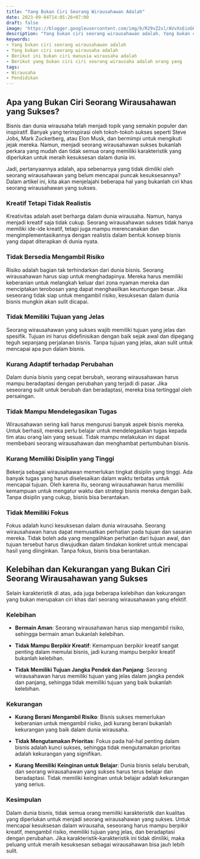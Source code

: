 ```yaml
---
title: "Yang Bukan Ciri Seorang Wirausahawan Adalah"
date: 2023-09-04T14:05:26+07:00
draft: false
image: 'https://blogger.googleusercontent.com/img/b/R29vZ2xl/AVvXsEioGQuBbLPSA_Hy8tNlfhPlFSljzc3i9G0Y0Wbi0doTQ4aqNh12HT6VO4oIMlBDVhLkPzshgiLC1uxxtI_EZmRPrZGIJ4EDfGV44m0aWV4KZOMq8TxQM1IPOAwLyJJKcaZw3h53jSxUXx9nrL6v_upDJ_g7esnMc0MNTn9CZ2XxNkrbO-nZKZ7OElaC4mU/s360/entrepreneur.jpg'
description: "Yang bukan ciri seorang wirausahawan adalah. Yang bukan ciri seorang wirausaha adalah: Kreatif Tetapi Tidak Realistis, Tidak Bersedia Mengambil Risiko, Tidak Memiliki Tujuan yang Jelas, Kurang Adaptif terhadap Perubahan, Tidak Mampu Mendelegasikan Tugas, Kurang Memiliki Disiplin yang Tinggi, Tidak Memiliki Fokus."
keywords:
- Yang bukan ciri seorang wirausahawan adalah
- Yang bukan ciri seorang wirausaha adalah
- Berikut ini bukan ciri manusia wirausaha adalah
- Berikut yang bukan ciri ciri seorang wirausaha adalah orang yang
tags:
- Wirausaha
- Pendidikan
---
```


## Apa yang Bukan Ciri Seorang Wirausahawan yang Sukses?

Bisnis dan dunia wirausaha telah menjadi topik yang semakin populer dan inspiratif. Banyak yang terinspirasi oleh tokoh-tokoh sukses seperti Steve Jobs, Mark Zuckerberg, atau Elon Musk, dan bermimpi untuk mengikuti jejak mereka. Namun, menjadi seorang wirausahawan sukses bukanlah perkara yang mudah dan tidak semua orang memiliki karakteristik yang diperlukan untuk meraih kesuksesan dalam dunia ini.

Jadi, pertanyaannya adalah, apa sebenarnya yang tidak dimiliki oleh seorang wirausahawan yang belum mencapai puncak kesuksesannya? Dalam artikel ini, kita akan menjelajahi beberapa hal yang bukanlah ciri khas seorang wirausahawan yang sukses.

### Kreatif Tetapi Tidak Realistis

Kreativitas adalah aset berharga dalam dunia wirausaha. Namun, hanya menjadi kreatif saja tidak cukup. Seorang wirausahawan sukses tidak hanya memiliki ide-ide kreatif, tetapi juga mampu merencanakan dan mengimplementasikannya dengan realistis dalam bentuk konsep bisnis yang dapat diterapkan di dunia nyata.

### Tidak Bersedia Mengambil Risiko

Risiko adalah bagian tak terhindarkan dari dunia bisnis. Seorang wirausahawan harus siap untuk menghadapinya. Mereka harus memiliki keberanian untuk melangkah keluar dari zona nyaman mereka dan menciptakan terobosan yang dapat menghasilkan keuntungan besar. Jika seseorang tidak siap untuk mengambil risiko, kesuksesan dalam dunia bisnis mungkin akan sulit dicapai.

### Tidak Memiliki Tujuan yang Jelas

Seorang wirausahawan yang sukses wajib memiliki tujuan yang jelas dan spesifik. Tujuan ini harus didefinisikan dengan baik sejak awal dan dipegang teguh sepanjang perjalanan bisnis. Tanpa tujuan yang jelas, akan sulit untuk mencapai apa pun dalam bisnis.

### Kurang Adaptif terhadap Perubahan

Dalam dunia bisnis yang cepat berubah, seorang wirausahawan harus mampu beradaptasi dengan perubahan yang terjadi di pasar. Jika seseorang sulit untuk berubah dan beradaptasi, mereka bisa tertinggal oleh persaingan.

### Tidak Mampu Mendelegasikan Tugas

Wirausahawan sering kali harus mengurusi banyak aspek bisnis mereka. Untuk berhasil, mereka perlu belajar untuk mendelegasikan tugas kepada tim atau orang lain yang sesuai. Tidak mampu melakukan ini dapat membebani seorang wirausahawan dan menghambat pertumbuhan bisnis.

### Kurang Memiliki Disiplin yang Tinggi

Bekerja sebagai wirausahawan memerlukan tingkat disiplin yang tinggi. Ada banyak tugas yang harus diselesaikan dalam waktu terbatas untuk mencapai tujuan. Oleh karena itu, seorang wirausahawan harus memiliki kemampuan untuk mengatur waktu dan strategi bisnis mereka dengan baik. Tanpa disiplin yang cukup, bisnis bisa berantakan.

### Tidak Memiliki Fokus

Fokus adalah kunci kesuksesan dalam dunia wirausaha. Seorang wirausahawan harus dapat memusatkan perhatian pada tujuan dan sasaran mereka. Tidak boleh ada yang mengalihkan perhatian dari tujuan awal, dan tujuan tersebut harus diwujudkan dalam tindakan konkret untuk mencapai hasil yang diinginkan. Tanpa fokus, bisnis bisa berantakan.

## Kelebihan dan Kekurangan yang Bukan Ciri Seorang Wirausahawan yang Sukses

Selain karakteristik di atas, ada juga beberapa kelebihan dan kekurangan yang bukan merupakan ciri khas dari seorang wirausahawan yang efektif.

### Kelebihan

- **Bermain Aman**: Seorang wirausahawan harus siap mengambil risiko, sehingga bermain aman bukanlah kelebihan.

- **Tidak Mampu Berpikir Kreatif**: Kemampuan berpikir kreatif sangat penting dalam memulai bisnis, jadi kurang mampu berpikir kreatif bukanlah kelebihan.

- **Tidak Memiliki Tujuan Jangka Pendek dan Panjang**: Seorang wirausahawan harus memiliki tujuan yang jelas dalam jangka pendek dan panjang, sehingga tidak memiliki tujuan yang baik bukanlah kelebihan.

### Kekurangan

- **Kurang Berani Mengambil Risiko**: Bisnis sukses memerlukan keberanian untuk mengambil risiko, jadi kurang berani bukanlah kekurangan yang baik dalam dunia wirausaha.

- **Tidak Mengutamakan Prioritas**: Fokus pada hal-hal penting dalam bisnis adalah kunci sukses, sehingga tidak mengutamakan prioritas adalah kekurangan yang signifikan.

- **Kurang Memiliki Keinginan untuk Belajar**: Dunia bisnis selalu berubah, dan seorang wirausahawan yang sukses harus terus belajar dan beradaptasi. Tidak memiliki keinginan untuk belajar adalah kekurangan yang serius.

### Kesimpulan

Dalam dunia bisnis, tidak semua orang memiliki karakteristik dan kualitas yang diperlukan untuk menjadi seorang wirausahawan yang sukses. Untuk mencapai kesuksesan dalam wirausaha, seseorang harus mampu berpikir kreatif, mengambil risiko, memiliki tujuan yang jelas, dan beradaptasi dengan perubahan. Jika karakteristik-karakteristik ini tidak dimiliki, maka peluang untuk meraih kesuksesan sebagai wirausahawan bisa jauh lebih sulit.